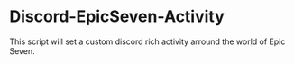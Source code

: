 # Discord-EpicSeven-Activity
This script will set a custom discord rich activity arround the world of Epic Seven.
